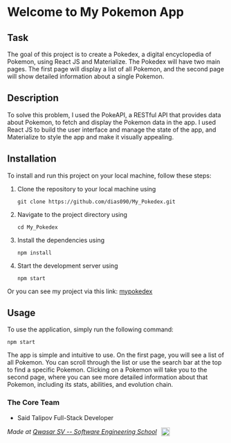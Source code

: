 # Welcome to My Pokemon App

## Task

The goal of this project is to create a Pokedex, a digital encyclopedia of Pokemon, using React JS and Materialize. The Pokedex will have two main pages. The first page will display a list of all Pokemon, and the second page will show detailed information about a single Pokemon.

## Description

To solve this problem, I used the PokeAPI, a RESTful API that provides data about Pokemon, to fetch and display the Pokemon data in the app. I used React JS to build the user interface and manage the state of the app, and Materialize to style the app and make it visually appealing.

## Installation

To install and run this project on your local machine, follow these steps:

1. Clone the repository to your local machine using
   ```
   git clone https://github.com/dias090/My_Pokedex.git
   ```
2. Navigate to the project directory using
   ```
   cd My_Pokedex
   ```
3. Install the dependencies using
   ```
   npm install
   ```
4. Start the development server using
   ```
   npm start
   ```

Or you can see my project via this link: [mypokedex]()

## Usage

To use the application, simply run the following command:

```
npm start
```

The app is simple and intuitive to use. On the first page, you will see a list of all Pokemon. You can scroll through the list or use the search bar at the top to find a specific Pokemon. Clicking on a Pokemon will take you to the second page, where you can see more detailed information about that Pokemon, including its stats, abilities, and evolution chain.

### The Core Team

- Said Talipov Full-Stack Developer

<div style="display:flex;align-items:center;">
    <span><i>Made at <a href='https://qwasar.io'>Qwasar SV -- Software Engineering School</a></i></span>
    <span><img alt="Qwasar SV -- Software Engineering School's Logo" src='https://storage.googleapis.com/qwasar-public/qwasar-logo_50x50.png' width='20px' style="margin-left:10px;"/></span>
</div>
